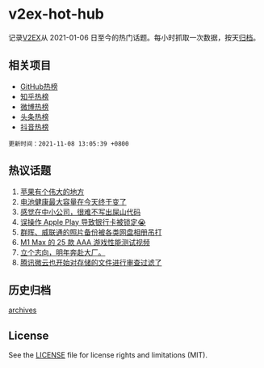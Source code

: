 # v2ex-hot-hub

 记录[V2EX](https://www.v2ex.com/)从 2021-01-06 日至今的热门话题。每小时抓取一次数据，按天[归档](archives)。
 
 ## 相关项目

- [GitHub热榜](https://github.com/lonnyzhang423/github-hot-hub)
- [知乎热榜](https://github.com/lonnyzhang423/zhihu-hot-hub)
- [微博热榜](https://github.com/lonnyzhang423/weibo-hot-hub)
- [头条热榜](https://github.com/lonnyzhang423/toutiao-hot-hub)
- [抖音热榜](https://github.com/lonnyzhang423/douyin-hot-hub)


 `更新时间：2021-11-08 13:05:39 +0800`

## 热议话题

1. [苹果有个伟大的地方](https://www.v2ex.com/t/813776)
1. [电池健康最大容量在今天终于变了](https://www.v2ex.com/t/813741)
1. [感觉在中小公司，很难不写出屎山代码](https://www.v2ex.com/t/813782)
1. [误操作 Apple Play 导致银行卡被锁定😭](https://www.v2ex.com/t/813701)
1. [群晖、威联通的照片备份被各类网盘相册吊打](https://www.v2ex.com/t/813713)
1. [M1 Max 的 25 款 AAA 游戏性能测试视频](https://www.v2ex.com/t/813632)
1. [立个志向，明年奔赴大厂。](https://www.v2ex.com/t/813651)
1. [腾讯微云也开始对存储的文件进行审查过滤了](https://www.v2ex.com/t/813675)

## 历史归档

[archives](archives)

## License

See the [LICENSE](LICENSE) file for license rights and limitations (MIT).
